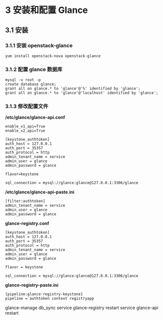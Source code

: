 # 3 安装和配置 Glance

## 3.1 安装

### 3.1.1 安装 openstack-glance

    yum install openstack-nova openstack-glance
    
### 3.1.2 配置 glance 数据库

    mysql -u root -p
    create database glance;
    grant all on glance.* to 'glance'@'%' identified by 'glance';
    grant all on glance.* to 'glance'@'localhost' identified by 'glance';
    
### 3.1.3 修改配置文件

**/etc/glance/glance-api.conf**

    enable_v1_api=True
    enable_v2_api=True
    
    [keystone_authtoken]
    auth_host = 127.0.0.1
    auth_port = 35357
    auth_protocol = http
    admin_tenant_name = service
    admin_user = glance
    admin_password = glance
    
    flavor=keystone
    
    sql_connection = mysql://glance:glance@127.0.0.1:3306/glance
    
**/etc/glance/glance-api-paste.ini**

    [filter:authtoken]
    admin_tenant_name = service
    admin_user = glance
    admin_password = glance
    
**glance-registry.conf**

    [keystone_authtoken]
    auth_host = 127.0.0.1
    auth_port = 35357
    auth_protocol = http
    admin_tenant_name = service
    admin_user = glance
    admin_password = glance
    
    flavor = keystone
    
    sql_connection = mysql://glance:glance@127.0.0.1:3306/glance
    
**glance-registry-paste.ini**
    
    [pipeline:glance-registry-keystone]
    pipeline = authtoken context registryapp
    
glance-manage db_sync
service glance-registry restart
service glance-api restart

